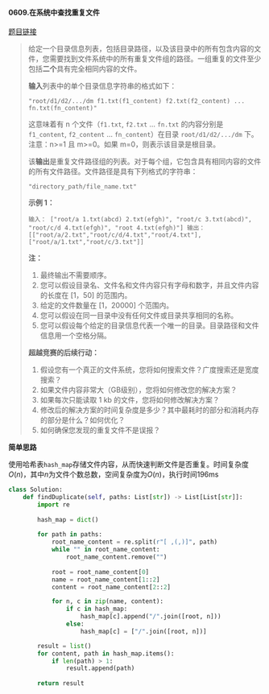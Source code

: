 #### 0609.在系统中查找重复文件

[题目链接](https://leetcode-cn.com/problems/find-duplicate-file-in-system)

> 给定一个目录信息列表，包括目录路径，以及该目录中的所有包含内容的文件，您需要找到文件系统中的所有重复文件组的路径。一组重复的文件至少包括**二个**具有完全相同内容的文件。
>
> **输入**列表中的单个目录信息字符串的格式如下：
>
> `
> "root/d1/d2/.../dm f1.txt(f1_content) f2.txt(f2_content) ... fn.txt(fn_content)"
> `
>
> 这意味着有 n 个文件（`f1.txt`, `f2.txt` ... `fn.txt` 的内容分别是 `f1_content`, `f2_content` ... `fn_content`）在目录 `root/d1/d2/.../dm` 下。注意：n>=1 且 m>=0。如果 m=0，则表示该目录是根目录。
>
> 该**输出**是重复文件路径组的列表。对于每个组，它包含具有相同内容的文件的所有文件路径。文件路径是具有下列格式的字符串：
>
> `
> "directory_path/file_name.txt"
> `
>
> **示例 1：**
>
> `
> 输入：
> ["root/a 1.txt(abcd) 2.txt(efgh)", "root/c 3.txt(abcd)", "root/c/d 4.txt(efgh)", "root 4.txt(efgh)"]
> 输出：  
> [["root/a/2.txt","root/c/d/4.txt","root/4.txt"],["root/a/1.txt","root/c/3.txt"]]
> `
>
>  
>
> **注：**
>
> 1. 最终输出不需要顺序。
> 2. 您可以假设目录名、文件名和文件内容只有字母和数字，并且文件内容的长度在 [1，50] 的范围内。
> 3. 给定的文件数量在 [1，20000] 个范围内。
> 4. 您可以假设在同一目录中没有任何文件或目录共享相同的名称。
> 5. 您可以假设每个给定的目录信息代表一个唯一的目录。目录路径和文件信息用一个空格分隔。
>
>  
>
> **超越竞赛的后续行动：**
>
> 1. 假设您有一个真正的文件系统，您将如何搜索文件？广度搜索还是宽度搜索？
> 2. 如果文件内容非常大（GB级别），您将如何修改您的解决方案？
> 3. 如果每次只能读取 1 kb 的文件，您将如何修改解决方案？
> 4. 修改后的解决方案的时间复杂度是多少？其中最耗时的部分和消耗内存的部分是什么？如何优化？
> 5. 如何确保您发现的重复文件不是误报？

**简单思路**

使用哈希表`hash_map`存储文件内容，从而快速判断文件是否重复。时间复杂度$O(n)$，其中$n$为文件个数总数，空间复杂度为$O(n)$，执行时间196ms

```python
class Solution:
    def findDuplicate(self, paths: List[str]) -> List[List[str]]:
        import re
        
        hash_map = dict()
        
        for path in paths:
            root_name_content = re.split(r"[ ,(,)]", path)
            while "" in root_name_content:
                root_name_content.remove("")
                
            root = root_name_content[0]
            name = root_name_content[1::2]
            content = root_name_content[2::2]

            for n, c in zip(name, content):
                if c in hash_map:
                    hash_map[c].append("/".join([root, n]))
                else:
                    hash_map[c] = ["/".join([root, n])]

        result = list()
        for content, path in hash_map.items():
            if len(path) > 1:
                result.append(path)
        
        return result
```

